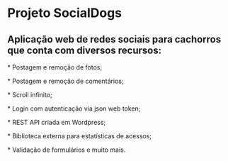 <h1>Projeto SocialDogs</h1>

<h2>Aplicação web de redes sociais para cachorros que conta com diversos recursos:</h2>

<p>* Postagem e remoção de fotos;</p>
<p>* Postagem e remoção de comentários;</p>
<p>* Scroll infinito;</p>
<p>* Login com autenticação via json web token;</p>
<p>* REST API criada em Wordpress;</p>
<p>* Biblioteca externa para estatísticas de acessos;</p>
<p>* Validação de formulários e muito mais.</p>
